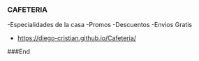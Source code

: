 ### CAFETERIA

-Especialidades de la casa
-Promos
-Descuentos
-Envios Gratis



- https://diego-cristian.github.io/Cafeteria/

###End
